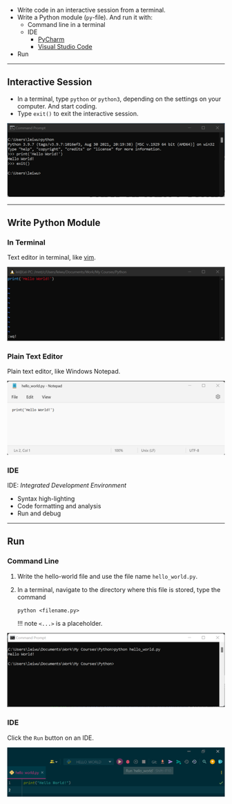 - Write code in an interactive session from a terminal.
- Write a Python module (`py`-file). And run it with:
    - Command line in a terminal
    - IDE
        - [PyCharm](https://www.jetbrains.com/pycharm/)
        - [Visual Studio Code](https://code.visualstudio.com/)
- Run

---
## Interactive Session
- In a terminal, type `python` or `python3`, depending on the settings on your computer. And start coding.
- Type `exit()` to exit the interactive session.

![Code Python in an interactive session.](images/python_interactive_session_windows.png)

---
## Write Python Module
### In Terminal
Text editor in terminal, like [vim](https://www.vim.org/).

![Code Python with Vim from a terminal.](images/python_module_vim.png)

### Plain Text Editor
Plain text editor, like Windows Notepad.
 
![Code Python with Notepad.](images/python_module_notepad.png)

### IDE

IDE: *Integrated Development Environment*

- Syntax high-lighting
- Code formatting and analysis
- Run and debug

---
## Run
### Command Line
1. Write the hello-world file and use the file name `hello_world.py`.
2. In a terminal, navigate to the directory where this file is stored, type the command
    ```commandline
    python <filename.py>
    ```

    !!! note
        `<...>` is a placeholder.

![Run with command line](images/python_module_run_command_line.png)

### IDE
Click the `Run` button on an IDE.

![Run with IDE](images/python_module_run_ide.png)
